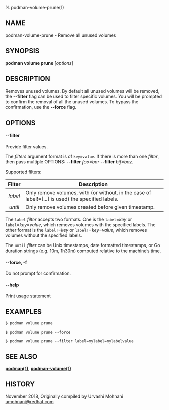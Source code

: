 % podman-volume-prune(1)

## NAME
podman\-volume\-prune - Remove all unused volumes

## SYNOPSIS
**podman volume prune** [*options*]

## DESCRIPTION

Removes unused volumes. By default all unused volumes will be removed, the **--filter** flag can
be used to filter specific volumes. You will be prompted to confirm the removal of all the
unused volumes. To bypass the confirmation, use the **--force** flag.


## OPTIONS

#### **--filter**

Provide filter values.

The *filters* argument format is of `key=value`. If there is more than one *filter*, then pass multiple OPTIONS: **--filter** *foo=bar* **--filter** *bif=baz*.

Supported filters:

| Filter             | Description                                                                 |
| :----------------: | --------------------------------------------------------------------------- |
| *label*            | Only remove volumes, with (or without, in the case of label!=[...] is used) the specified labels.                  |
| *until*            | Only remove volumes created before given timestamp.           |

The `label` *filter* accepts two formats. One is the `label`=*key* or `label`=*key*=*value*, which removes volumes with the specified labels. The other format is the `label!`=*key* or `label!`=*key*=*value*, which removes volumes without the specified labels.

The `until` *filter* can be Unix timestamps, date formatted timestamps, or Go duration strings (e.g. 10m, 1h30m) computed relative to the machine’s time.

#### **--force**, **-f**

Do not prompt for confirmation.

#### **--help**

Print usage statement


## EXAMPLES

```
$ podman volume prune

$ podman volume prune --force

$ podman volume prune --filter label=mylabel=mylabelvalue
```

## SEE ALSO
**[podman(1)](podman.1.md)**, **[podman-volume(1)](podman-volume.1.md)**

## HISTORY
November 2018, Originally compiled by Urvashi Mohnani <umohnani@redhat.com>
